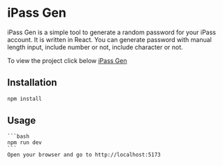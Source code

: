 # iPass Gen

iPass Gen is a simple tool to generate a random password for your iPass account. It is
written in React. You can generate password with manual length input, include number or not, include character or not.

To view the project click below
[iPass Gen](https://ipass-gen.vercel.app/)

## Installation

```bash
npm install
```
## Usage
    
    ```bash
    npm run dev
    ```
    Open your browser and go to http://localhost:5173


